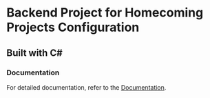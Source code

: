 # Backend Project for Homecoming Projects Configuration

## Built with C#

### Documentation

For detailed documentation, refer to the [Documentation](./docs/index.md).
